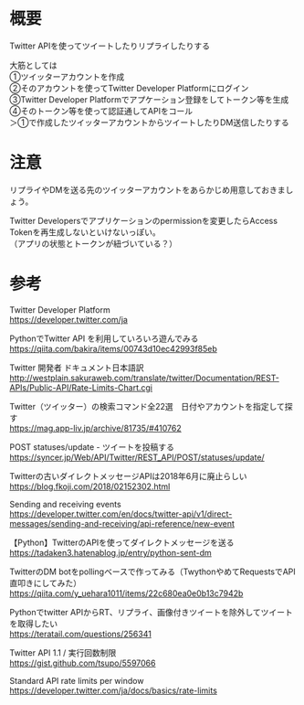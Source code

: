 概要
===
Twitter APIを使ってツイートしたりリプライしたりする  

大筋としては  
①ツイッターアカウントを作成  
②そのアカウントを使ってTwitter Developer Platformにログイン  
③Twitter Developer Platformでアプケーション登録をしてトークン等を生成  
④そのトークン等を使って認証通してAPIをコール  
＞①で作成したツイッターアカウントからツイートしたりDM送信したりする  

注意
===
リプライやDMを送る先のツイッターアカウントをあらかじめ用意しておきましょう。  

Twitter Developersでアプリケーションのpermissionを変更したらAccess Tokenを再生成しないといけないっぽい。  
（アプリの状態とトークンが紐づいている？）  

参考
===
Twitter Developer Platform  
https://developer.twitter.com/ja

PythonでTwitter API を利用していろいろ遊んでみる  
https://qiita.com/bakira/items/00743d10ec42993f85eb

Twitter 開発者 ドキュメント日本語訳  
http://westplain.sakuraweb.com/translate/twitter/Documentation/REST-APIs/Public-API/Rate-Limits-Chart.cgi

Twitter（ツイッター）の検索コマンド全22選　日付やアカウントを指定して探す  
https://mag.app-liv.jp/archive/81735/#410762

POST statuses/update - ツイートを投稿する  
https://syncer.jp/Web/API/Twitter/REST_API/POST/statuses/update/

Twitterの古いダイレクトメッセージAPIは2018年6月に廃止らしい  
https://blog.fkoji.com/2018/02152302.html

Sending and receiving events  
https://developer.twitter.com/en/docs/twitter-api/v1/direct-messages/sending-and-receiving/api-reference/new-event

【Python】TwitterのAPIを使ってダイレクトメッセージを送る  
https://tadaken3.hatenablog.jp/entry/python-sent-dm

TwitterのDM botをpollingベースで作ってみる（TwythonやめてRequestsでAPI直叩きにしてみた）  
https://qiita.com/y_uehara1011/items/22c680ea0e0b13c7942b

Pythonでtwitter APIからRT、リプライ、画像付きツイートを除外してツイートを取得したい  
https://teratail.com/questions/256341

Twitter API 1.1 / 実行回数制限  
https://gist.github.com/tsupo/5597066

Standard API rate limits per window
https://developer.twitter.com/ja/docs/basics/rate-limits
